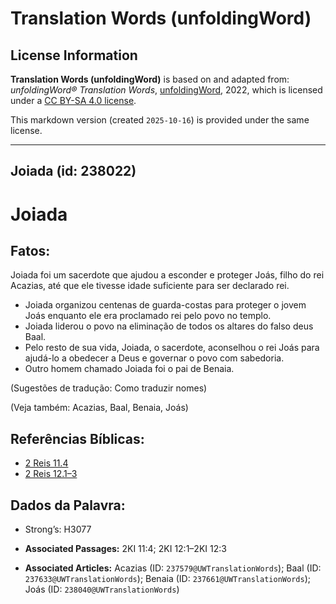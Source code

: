 # Translation Words (unfoldingWord)

## License Information

**Translation Words (unfoldingWord)** is based on and adapted from: _unfoldingWord® Translation Words_, [unfoldingWord](https://unfoldingword.org/utw), 2022, which is licensed under a [CC BY-SA 4.0 license](https://creativecommons.org/licenses/by-sa/4.0/legalcode.en).

This markdown version (created `2025-10-16`) is provided under the same license.



--------------------------------

## Joiada (id: 238022)

Joiada
======

Fatos:
------

Joiada foi um sacerdote que ajudou a esconder e proteger Joás, filho do rei Acazias, até que ele tivesse idade suficiente para ser declarado rei.

* Joiada organizou centenas de guarda\-costas para proteger o jovem Joás enquanto ele era proclamado rei pelo povo no templo.
* Joiada liderou o povo na eliminação de todos os altares do falso deus Baal.
* Pelo resto de sua vida, Joiada, o sacerdote, aconselhou o rei Joás para ajudá\-lo a obedecer a Deus e governar o povo com sabedoria.
* Outro homem chamado Joiada foi o pai de Benaia.

(Sugestões de tradução: Como traduzir nomes)

(Veja também: Acazias, Baal, Benaia, Joás)

Referências Bíblicas:
---------------------

* [2 Reis 11\.4](https://ref.ly/2Kgs11:4)
* [2 Reis 12\.1–3](https://ref.ly/2Kgs12:1-2Kgs12:3)

Dados da Palavra:
-----------------

* Strong’s: H3077

* **Associated Passages:** 2KI 11:4; 2KI 12:1–2KI 12:3
* **Associated Articles:** Acazias (ID: `237579@UWTranslationWords`); Baal (ID: `237633@UWTranslationWords`); Benaia (ID: `237661@UWTranslationWords`); Joás (ID: `238040@UWTranslationWords`)


